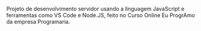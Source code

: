 Projeto de desenvolvimento servidor usando a linguagem JavaScript e ferramentas como VS Code e Node.JS, feito no Curso Online Eu ProgrAmo da empresa Programaria.